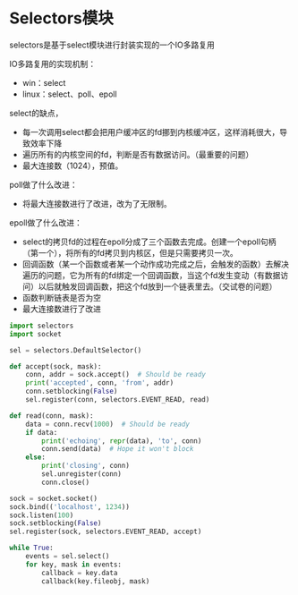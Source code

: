 # Selectors模块

selectors是基于select模块进行封装实现的一个IO多路复用



IO多路复用的实现机制：

- win：select
- linux：select、poll、epoll

select的缺点，

- 每一次调用select都会把用户缓冲区的fd挪到内核缓冲区，这样消耗很大，导致效率下降
- 遍历所有的内核空间的fd，判断是否有数据访问。（最重要的问题）
- 最大连接数（1024），预值。

poll做了什么改进：

- 将最大连接数进行了改进，改为了无限制。

epoll做了什么改进：

- select的拷贝fd的过程在epoll分成了三个函数去完成。创建一个epoll句柄（第一个），将所有的fd拷贝到内核区，但是只需要拷贝一次。
- 回调函数（某一个函数或者某一个动作成功完成之后，会触发的函数）去解决遍历的问题，它为所有的fd绑定一个回调函数，当这个fd发生变动（有数据访问）以后就触发回调函数，把这个fd放到一个链表里去。（交试卷的问题）
- 函数判断链表是否为空
- 最大连接数进行了改进

```python
import selectors
import socket

sel = selectors.DefaultSelector()

def accept(sock, mask):
    conn, addr = sock.accept()  # Should be ready
    print('accepted', conn, 'from', addr)
    conn.setblocking(False)
    sel.register(conn, selectors.EVENT_READ, read)

def read(conn, mask):
    data = conn.recv(1000)  # Should be ready
    if data:
        print('echoing', repr(data), 'to', conn)
        conn.send(data)  # Hope it won't block
    else:
        print('closing', conn)
        sel.unregister(conn)
        conn.close()

sock = socket.socket()
sock.bind(('localhost', 1234))
sock.listen(100)
sock.setblocking(False)
sel.register(sock, selectors.EVENT_READ, accept)

while True:
    events = sel.select()
    for key, mask in events:
        callback = key.data
        callback(key.fileobj, mask)
```

